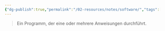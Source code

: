 ```yaml
---
{"dg-publish":true,"permalink":"/02-resources/notes/software/","tags":["bedeutung"],"noteIcon":"","updated":"2024-06-24T08:55:44.346+02:00"}
---
```


> Ein Programm, der eine oder mehrere Anweisungen durchführt.